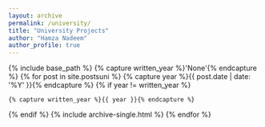```yaml
---
layout: archive
permalink: /university/
title: "University Projects"
author: "Hamza Nadeem"
author_profile: true
---
```


{% include base_path %}
{% capture written_year %}'None'{% endcapture %}
{% for post in site.postsuni %}
  {% capture year %}{{ post.date | date: '%Y' }}{% endcapture %}
  {% if year != written_year %}
   <!-- <h2 id="{{ year | slugify }}" class="archive__subtitle">{{ year }}</h2> -->
    {% capture written_year %}{{ year }}{% endcapture %}
  {% endif %}
  {% include archive-single.html %}
{% endfor %}
